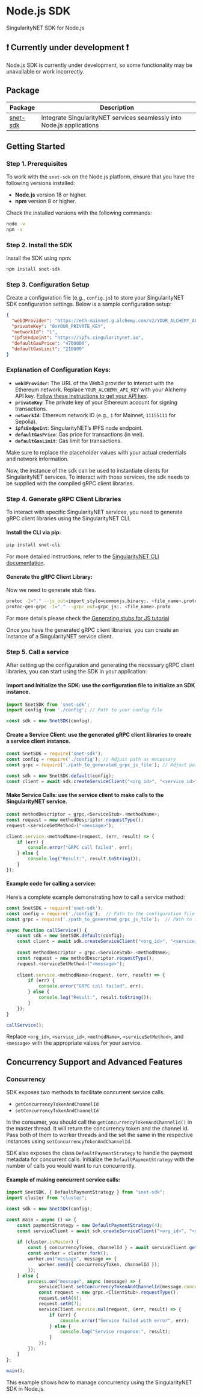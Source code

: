 # Node.js SDK

SingularityNET SDK for Node.js

## ❗ Currently under development ❗

Node.js SDK is currently under development, so some functionality may be unavailable or work incorrectly.

## Package

| Package                                      | Description                                               |
|----------------------------------------------|-----------------------------------------------------------|
| [snet-sdk](https://www.npmjs.com/package/snet-sdk) | Integrate SingularityNET services seamlessly into Node.js applications |

## Getting Started

### Step 1. Prerequisites

To work with the `snet-sdk` on the Node.js platform, ensure that you have the following versions installed:

- **Node.js** version 18 or higher.
- **npm** version 8 or higher.

Check the installed versions with the following commands:

```bash
node -v
npm -v
```

### Step 2. Install the SDK

Install the SDK using npm:

```bash
npm install snet-sdk
```

### Step 3. Configuration Setup

Create a configuration file (e.g., `config.js`) to store your SingularityNET SDK configuration settings. Below is a sample configuration setup:

```json
{
  "web3Provider": "https://eth-mainnet.g.alchemy.com/v2/YOUR_ALCHEMY_API_KEY",
  "privateKey": "0xYOUR_PRIVATE_KEY",
  "networkId": "1",
  "ipfsEndpoint": "https://ipfs.singularitynet.io",
  "defaultGasPrice": "4700000",
  "defaultGasLimit": "210000"
}
```

### Explanation of Configuration Keys:

- **`web3Provider`**: The URL of the Web3 provider to interact with the Ethereum network. 
Replace `YOUR_ALCHEMY_API_KEY` with your Alchemy API key. [Follow these instructions to get your API key](/docs/products/DecentralizedAIPlatform/Daemon/alchemy-api/).
- **`privateKey`**: The private key of your Ethereum account for signing transactions.
- **`networkId`**: Ethereum network ID (e.g., `1` for Mainnet, `11155111` for Sepolia).
- **`ipfsEndpoint`**: SingularityNET’s IPFS node endpoint.
- **`defaultGasPrice`**: Gas price for transactions (in wei).
- **`defaultGasLimit`**: Gas limit for transactions.

Make sure to replace the placeholder values with your actual credentials and network information.

Now, the instance of the sdk can be used to instantiate clients for SingularityNET services.
To interact with those services, the sdk needs to be supplied with the compiled gRPC client libraries.

### Step 4. Generate gRPC Client Libraries

To interact with specific SingularityNET services, you need to generate gRPC client libraries using the SingularityNET CLI.

#### Install the CLI via pip:

```bash
pip install snet-cli
```

For more detailed instructions, refer to the [SingularityNET CLI documentation](https://github.com/singnet/snet-cli#installing-with-pip).

#### Generate the gRPC Client Library:

Now we need to generate stub files.

```sh
protoc -I="." --js_out=import_style=commonjs,binary:. <file_name>.proto
protoc-gen-grpc -I="." --grpc_out=grpc_js:. <file_name>.proto
```

For more details please check the [Generating stubs for JS tutorial](/docs/products/DecentralizedAIPlatform/SDK/JavascriptSDKs/generating-stubs/)

Once you have the generated gRPC client libraries, you can create an instance of a SingularityNET service client.

### Step 5. Call a service

After setting up the configuration and generating the necessary gRPC client libraries, you can start using the SDK in your application:

#### Import and Initialize the SDK: use the configuration file to initialize an SDK instance.

```javascript
import SnetSDK from 'snet-sdk';
import config from './config'; // Path to your config file

const sdk = new SnetSDK(config);
```

#### Create a Service Client: use the generated gRPC client libraries to create a service client instance.

```javascript
const SnetSDK = require('snet-sdk');
const config = require('./config'); // Adjust path as necessary
const grpc = require('./path_to_generated_grpc_js_file'); // Adjust path as necessary

const sdk = new SnetSDK.default(config);
const client = await sdk.createServiceClient("<org_id>", "<service_id>", grpc.<ClientStub>);
```


#### Make Service Calls: use the service client to make calls to the SingularityNET service.

```javascript
const methodDescriptor = grpc.<ServiceStub>.<methodName>;
const request = new methodDescriptor.requestType();
request.<serviceSetMethod>("<message>");

client.service.<methodName>(request, (err, result) => {
    if (err) {
        console.error("GRPC call failed", err);
    } else {
        console.log("Result:", result.toString());
    }
});
```

#### Example code for calling a service:

Here’s a complete example demonstrating how to call a service method:

```javascript
const SnetSDK = require('snet-sdk');
const config = require('./config');  // Path to the configuration file
const grpc = require('./path_to_generated_grpc_js_file');  // Path to the generated libraries

async function callService() {
    const sdk = new SnetSDK.default(config);
    const client = await sdk.createServiceClient("<org_id>", "<service_id>", grpc.<ClientStub>);
    
    const methodDescriptor = grpc.<ServiceStub>.<methodName>;
    const request = new methodDescriptor.requestType();
    request.<serviceSetMethod>("<message>");
    
    client.service.<methodName>(request, (err, result) => {
        if (err) {
            console.error("GRPC call failed", err);
        } else {
            console.log("Result:", result.toString());
        }
    });
}

callService();
```

Replace `<org_id>`, `<service_id>`, `<methodName>`, `<serviceSetMethod>`, and `<message>` with the appropriate values for your service.

## Concurrency Support and Advanced Features

### Concurrency

SDK exposes two methods to facilitate concurrent service calls.

- `getConcurrencyTokenAndChannelId`
- `setConcurrencyTokenAndChannelId`

In the consumer, you should call the `getConcurrencyTokenAndChannelId()` in the master thread.
It will return the concurrency token and the channel id. Pass both of them to worker threads and the set the same in the respective instances using `setConcurrencyTokenAndChannelId`.

SDK also exposes the class `DefaultPaymentStrategy` to handle the payment metadata for concurrent calls. Initialize the `DefaultPaymentStrategy` with the number of calls you would want to run concurrently.

#### Example of making concurrent service calls:

```javascript
import SnetSDK, { DefaultPaymentStrategy } from "snet-sdk";
import cluster from "cluster";

const sdk = new SnetSDK(config);

const main = async () => {
    const paymentStrategy = new DefaultPaymentStrategy(4);
    const serviceClient = await sdk.createServiceClient("<org_id>", "<service_id>", grpc.<ClientStub>, "default_group", paymentStrategy);
    
    if (cluster.isMaster) {
        const { concurrencyToken, channelId } = await serviceClient.getConcurrencyTokenAndChannelId();
        const worker = cluster.fork();
        worker.on("message", message => {
            worker.send({ concurrencyToken, channelId });
        });
    } else {
        process.on("message", async (message) => {
            serviceClient.setConcurrencyTokenAndChannelId(message.concurrencyToken, message.channelId);
            const request = new grpc.<ClientStub>.requestType();
            request.setA(6);
            request.setB(7);
            serviceClient.service.mul(request, (err, result) => {
                if (err) {
                    console.error("Service failed with error", err);
                } else {
                    console.log("Service response:", result);
                }
            });
        });
    }
};

main();
```

This example shows how to manage concurrency using the SingularityNET SDK in Node.js.